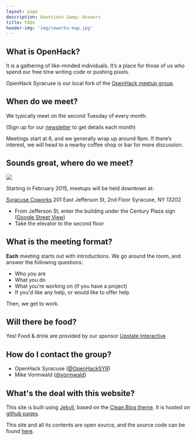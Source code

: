 ```yaml
---
layout: page
description: Questions &amp; Answers
title: FAQs
header-img: 'img/coworks-map.jpg'
---
```

## What is OpenHack?
It is a gathering of like-minded individuals. It’s a place for those of us who
spend our free time writing code or pushing pixels.

OpenHack Syracuse is our local fork of the
[OpenHack meetup group](http://openhack.github.io).

## When do we meet?
We typically meet on the second Tuesday of every month.

(Sign up for our [newsletter](http://tinyletter.com/openhacksyr) to get
details each month)

Meetings start at 6, and we generally wrap up around 9pm. If there’s interest,
we will head to a nearby coffee shop or bar for more discussion.

## Sounds great, where do we meet?
<div class='pull-right'>
  <img src='{{ site.base_url }}/img/small-coworks-map.jpg'/>
</div>

Starting in February 2015, meetups will be held downtown at:

[Syracuse Coworks](http://www.syracusecoworks.com)
201 East Jefferson St, 2nd Floor
Syracuse, NY 13202


- From Jefferson St, enter the building under the Century Plaza sign ([Google Street
View](https://www.google.com/maps/@43.0470467,-76.1505448,3a,75y,44.84h,74.92t/data=!3m6!1e1!3m4!1sCM6fQAord-wjakpEAWCD8Q!2e0!7i13312!8i6656))
- Take the elevator to the second floor

## What is the meeting format?
**Each** meeting starts out with introductions. We go around the room, and
answer the following questions:

- Who you are
- What you do
- What you're working on (if you have a project)
- If you'd like any help, or would like to offer help

Then, we get to work.

## Will there be food?

Yes! Food &amp; drink are provided by our sponsor
[Upstate Interactive](http://upstate.agency)

## How do I contact the group?

- OpenHack Syracuse ([@OpenHackSYR](https://twitter.com/openhacksyr))
- Mike Vormwald ([@vormwald](https://twitter.com/vormwald))

## What's the deal with this website?

This site is built using [Jekyll](http://jekyllrb.com), based on the
[Clean Blog theme](http://ironsummitmedia.github.io/startbootstrap-clean-blog-jekyll/).
It is hosted on [github pages](http://pages.github.com).

This site and all its contents are open source, and the source code can be found
[here](http://github.com/OpenHackSyr/openhacksyr.github.io).
